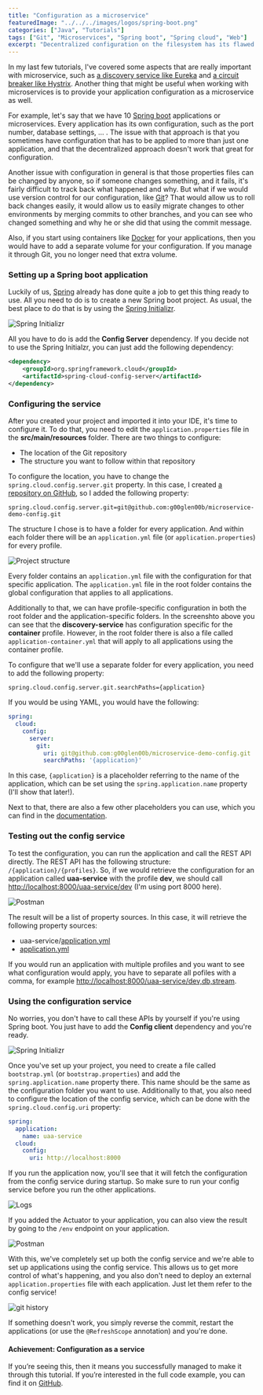 ```yaml
---
title: "Configuration as a microservice"
featuredImage: "../../../images/logos/spring-boot.png"
categories: ["Java", "Tutorials"]
tags: ["Git", "Microservices", "Spring boot", "Spring cloud", "Web"]
excerpt: "Decentralized configuration on the filesystem has its flawed. But what if you could provide configuration as a microservice with Git?"
---
```


In my last few tutorials, I've covered some aspects that are really important with microservice, such as [a discovery service like Eureka](/using-the-netflix-stack-with-spring-boot-eureka/) and [a circuit breaker like Hystrix](/spring-boot-netflix-hystrix/). Another thing that might be useful when working with microservices is to provide your application configuration as a microservice as well.

For example, let's say that we have 10 [Spring boot](https://projects.spring.io/spring-boot/) applications or microservices. Every application has its own configuration, such as the port number, database settings, ... . The issue with that approach is that you sometimes have configuration that has to be applied to more than just one application, and that the decentralized approach doesn't work that great for configuration.

Another issue with configuration in general is that those properties files can be changed by anyone, so if someone changes something, and it fails, it's fairly difficult to track back what happened and why. But what if we would use version control for our configuration, like [Git](https://git-scm.com/)? That would allow us to roll back changes easily, it would allow us to easily migrate changes to other environments by merging commits to other branches, and you can see who changed something and why he or she did that using the commit message.

Also, if you start using containers like [Docker](https://www.docker.com/) for your applications, then you would have to add a separate volume for your configuration. If you manage it through Git, you no longer need that extra volume.

### Setting up a Spring boot application

Luckily of us, [Spring](https://cloud.spring.io/spring-cloud-config/) already has done quite a job to get this thing ready to use. All you need to do is to create a new Spring boot project. As usual, the best place to do that is by using the [Spring Initializr](https://start.spring.io/).

![Spring Initializr](./images/Screenshot-2017-09-10-18.23.33.png)

All you have to do is add the **Config Server** dependency. If you decide not to use the Spring Initialzr, you can just add the following dependency:

```xml
<dependency>
    <groupId>org.springframework.cloud</groupId>
    <artifactId>spring-cloud-config-server</artifactId>
</dependency>
```

### Configuring the service

After you created your project and imported it into your IDE, it's time to configure it. To do that, you need to edit the `application.properties` file in the **src/main/resources** folder. There are two things to configure:

- The location of the Git repository
- The structure you want to follow within that repository

To configure the location, you have to change the `spring.cloud.config.server.git` property. In this case, I created [a repository on GitHub](https://github.com/g00glen00b/microservice-demo-config), so I added the following property:

```
spring.cloud.config.server.git=git@github.com:g00glen00b/microservice-demo-config.git
```

The structure I chose is to have a folder for every application. And within each folder there will be an `application.yml` file (or `application.properties`) for every profile.

![Project structure](./images/config-folder-structure.png)

Every folder contains an `application.yml` file with the configuration for that specific application. The `application.yml` file in the root folder contains the global configuration that applies to all applications.

Additionally to that, we can have profile-specific configuration in both the root folder and the application-specific folders. In the screenshto above you can see that the **discovery-service** has configuration specific for the **container** profile. However, in the root folder there is also a file called `application-container.yml` that will apply to all applications using the container profile.

To configure that we'll use a separate folder for every application, you need to add the following property:

```
spring.cloud.config.server.git.searchPaths={application}
```

If you would be using YAML, you would have the following:

```yaml
spring:
  cloud:
    config:
      server:
        git:
          uri: git@github.com:g00glen00b/microservice-demo-config.git
          searchPaths: '{application}'
```

In this case, `{application}` is a placeholder referring to the name of the application, which can be set using the `spring.application.name` property (I'll show that later!).

Next to that, there are also a few other placeholders you can use, which you can find in the [documentation](https://cloud.spring.io/spring-cloud-static/spring-cloud-config/1.2.3.RELEASE/#_environment_repository).

### Testing out the config service

To test the configuration, you can run the application and call the REST API directly. The REST API has the following structure: `/{application}/{profiles}`. So, if we would retrieve the configuration for an application called **uaa-service** with the profile **dev**, we should call [http://localhost:8000/uaa-service/dev](http://localhost:8000/uaa-service/dev) (I'm using port 8000 here).

![Postman](./images/Screenshot-2017-09-10-18.42.15.png)

The result will be a list of property sources. In this case, it will retrieve the following property sources:

- uaa-service/[application.yml](https://github.com/g00glen00b/microservice-demo-config/blob/master/uaa-service/application.yml)
- [application.yml](https://github.com/g00glen00b/microservice-demo-config/blob/master/application.yml)

If you would run an application with multiple profiles and you want to see what configuration would apply, you have to separate all pofiles with a comma, for example [http://localhost:8000/uaa-service/dev,db,stream](http://localhost:8000/uaa-service/dev,db,stream).

### Using the configuration service

No worries, you don't have to call these APIs by yourself if you're using Spring boot. You just have to add the **Config client** dependency and you're ready.

![Spring Initializr](./images/Screenshot-2017-09-10-18.49.40.png)

Once you've set up your project, you need to create a file called `bootstrap.yml` (or `bootstrap.properties`) and add the `spring.application.name` property there. This name should be the same as the configuration folder you want to use. Additionally to that, you also need to configure the location of the config service, which can be done with the `spring.cloud.config.uri` property:

```yaml
spring:
  application:
    name: uaa-service
  cloud:
    config:
      uri: http://localhost:8000
```

If you run the application now, you'll see that it will fetch the configuration from the config service during startup. So make sure to run your config service before you run the other applications.

![Logs](./images/Screenshot-2017-09-11-21.17.25.png)

If you added the Actuator to your application, you can also view the result by going to the `/env` endpoint on your application.

![Postman](./images/postman-env.png)

With this, we've completely set up both the config service and we're able to set up applications using the config service. This allows us to get more control of what's happening, and you also don't need to deploy an external `application.properties` file with each application. Just let them refer to the config service!

![git history](./images/git-history.png)

If something doesn't work, you simply reverse the commit, restart the applications (or use the `@RefreshScope` annotation) and you're done.

#### Achievement: Configuration as a service

If you’re seeing this, then it means you successfully managed to make it through this tutorial. If you’re interested in the full code example, you can find it on [GitHub](https://github.com/g00glen00b/microservice-demo/tree/master/config-service).
